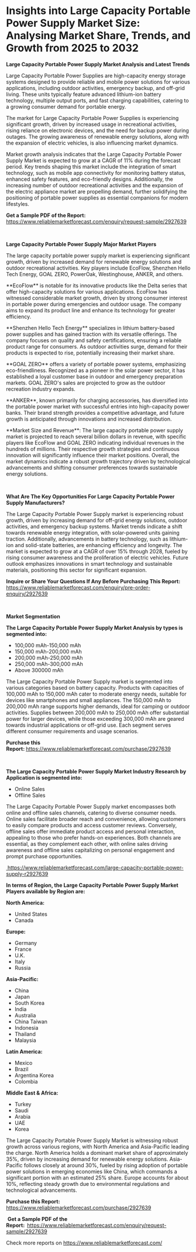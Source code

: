 <p><h1>Insights into Large Capacity Portable Power Supply Market Size: Analysing Market Share, Trends, and Growth from 2025 to 2032</h1></p><p><strong>Large Capacity Portable Power Supply Market Analysis and Latest Trends</strong></p>
<p><p>Large Capacity Portable Power Supplies are high-capacity energy storage systems designed to provide reliable and mobile power solutions for various applications, including outdoor activities, emergency backup, and off-grid living. These units typically feature advanced lithium-ion battery technology, multiple output ports, and fast charging capabilities, catering to a growing consumer demand for portable energy.</p><p>The market for Large Capacity Portable Power Supplies is experiencing significant growth, driven by increased usage in recreational activities, rising reliance on electronic devices, and the need for backup power during outages. The growing awareness of renewable energy solutions, along with the expansion of electric vehicles, is also influencing market dynamics.</p><p>Market growth analysis indicates that the Large Capacity Portable Power Supply Market is expected to grow at a CAGR of 11% during the forecast period. Key trends shaping this market include the integration of smart technology, such as mobile app connectivity for monitoring battery status, enhanced safety features, and eco-friendly designs. Additionally, the increasing number of outdoor recreational activities and the expansion of the electric appliance market are propelling demand, further solidifying the positioning of portable power supplies as essential companions for modern lifestyles.</p></p>
<p><strong>Get a Sample PDF of the Report:&nbsp;</strong> <a href="https://www.reliablemarketforecast.com/enquiry/request-sample/2927639?utm_campaign=3050&utm_medium=2&utm_source=Github&utm_content=ia&utm_term=12032025&utm_id=large-capacity-portable-power-supply">https://www.reliablemarketforecast.com/enquiry/request-sample/2927639</a></p>
<p>&nbsp;</p>
<p><strong>Large Capacity Portable Power Supply Major Market Players</strong></p>
<p><p>The large capacity portable power supply market is experiencing significant growth, driven by increased demand for renewable energy solutions and outdoor recreational activities. Key players include EcoFlow, Shenzhen Hello Tech Energy, GOAL ZERO, PowerOak, Westinghouse, ANKER, and others.</p><p>**EcoFlow** is notable for its innovative products like the Delta series that offer high-capacity solutions for various applications. EcoFlow has witnessed considerable market growth, driven by strong consumer interest in portable power during emergencies and outdoor usage. The company aims to expand its product line and enhance its technology for greater efficiency.</p><p>**Shenzhen Hello Tech Energy** specializes in lithium battery-based power supplies and has gained traction with its versatile offerings. The company focuses on quality and safety certifications, ensuring a reliable product range for consumers. As outdoor activities surge, demand for their products is expected to rise, potentially increasing their market share.</p><p>**GOAL ZERO** offers a variety of portable power systems, emphasizing eco-friendliness. Recognized as a pioneer in the solar power sector, it has established a loyal customer base in outdoor and emergency preparation markets. GOAL ZERO's sales are projected to grow as the outdoor recreation industry expands.</p><p>**ANKER**, known primarily for charging accessories, has diversified into the portable power market with successful entries into high-capacity power banks. Their brand strength provides a competitive advantage, and future growth is anticipated through innovations and increased distribution.</p><p>**Market Size and Revenue**: The large capacity portable power supply market is projected to reach several billion dollars in revenue, with specific players like EcoFlow and GOAL ZERO indicating individual revenues in the hundreds of millions. Their respective growth strategies and continuous innovation will significantly influence their market positions. Overall, the market dynamics indicate a robust growth trajectory driven by technological advancements and shifting consumer preferences towards sustainable energy solutions.</p></p>
<p>&nbsp;</p>
<p><strong>What Are The Key Opportunities For Large Capacity Portable Power Supply Manufacturers?</strong></p>
<p><p>The Large Capacity Portable Power Supply market is experiencing robust growth, driven by increasing demand for off-grid energy solutions, outdoor activities, and emergency backup systems. Market trends indicate a shift towards renewable energy integration, with solar-powered units gaining traction. Additionally, advancements in battery technology, such as lithium-ion and solid-state batteries, are enhancing efficiency and longevity. The market is expected to grow at a CAGR of over 15% through 2028, fueled by rising consumer awareness and the proliferation of electric vehicles. Future outlook emphasizes innovations in smart technology and sustainable materials, positioning this sector for significant expansion.</p></p>
<p><strong>Inquire or Share Your Questions If Any Before Purchasing This Report:</strong> <a href="https://www.reliablemarketforecast.com/enquiry/pre-order-enquiry/2927639?utm_campaign=3050&utm_medium=2&utm_source=Github&utm_content=ia&utm_term=12032025&utm_id=large-capacity-portable-power-supply">https://www.reliablemarketforecast.com/enquiry/pre-order-enquiry/2927639</a></p>
<p>&nbsp;</p>
<p><strong>Market Segmentation</strong></p>
<p><strong>The Large Capacity Portable Power Supply Market Analysis by types is segmented into:</strong></p>
<p><ul><li>100,000 mAh-150,000 mAh</li><li>150,000 mAh-200,000 mAh</li><li>200,000 mAh-250,000 mAh</li><li>250,000 mAh-300,000 mAh</li><li>Above 300000 mAh</li></ul></p>
<p><p>The Large Capacity Portable Power Supply market is segmented into various categories based on battery capacity. Products with capacities of 100,000 mAh to 150,000 mAh cater to moderate energy needs, suitable for devices like smartphones and small appliances. The 150,000 mAh to 200,000 mAh range supports higher demands, ideal for camping or outdoor activities. Supplies between 200,000 mAh to 250,000 mAh offer substantial power for larger devices, while those exceeding 300,000 mAh are geared towards industrial applications or off-grid use. Each segment serves different consumer requirements and usage scenarios.</p></p>
<p><strong>Purchase this Report:&nbsp;</strong><a href="https://www.reliablemarketforecast.com/purchase/2927639?utm_campaign=3050&utm_medium=2&utm_source=Github&utm_content=ia&utm_term=12032025&utm_id=large-capacity-portable-power-supply">https://www.reliablemarketforecast.com/purchase/2927639</a></p>
<p>&nbsp;</p>
<p><strong>The Large Capacity Portable Power Supply Market Industry Research by Application is segmented into:</strong></p>
<p><ul><li>Online Sales</li><li>Offline Sales</li></ul></p>
<p><p>The Large Capacity Portable Power Supply market encompasses both online and offline sales channels, catering to diverse consumer needs. Online sales facilitate broader reach and convenience, allowing customers to easily compare products and access customer reviews. Conversely, offline sales offer immediate product access and personal interaction, appealing to those who prefer hands-on experiences. Both channels are essential, as they complement each other, with online sales driving awareness and offline sales capitalizing on personal engagement and prompt purchase opportunities.</p></p>
<p><a href="https://www.reliablemarketforecast.com/large-capacity-portable-power-supply-r2927639?utm_campaign=3050&utm_medium=2&utm_source=Github&utm_content=ia&utm_term=12032025&utm_id=large-capacity-portable-power-supply">&nbsp;https://www.reliablemarketforecast.com/large-capacity-portable-power-supply-r2927639</a></p>
<p><strong>In terms of Region, the Large Capacity Portable Power Supply Market Players available by Region are:</strong></p>
<p>
    <p> <strong> North America: </strong>
        <ul>
            <li>United States</li>
            <li>Canada</li>
        </ul>
        </p> 
    <p> <strong> Europe: </strong>
        <ul>
            <li>Germany</li>
            <li>France</li>
            <li>U.K.</li>
            <li>Italy</li>
            <li>Russia</li>
        </ul>
        </p> 
    <p> <strong> Asia-Pacific: </strong>
        <ul>
            <li>China</li>
            <li>Japan</li>
            <li>South Korea</li>
            <li>India</li>
            <li>Australia</li>
            <li>China Taiwan</li>
            <li>Indonesia</li>
            <li>Thailand</li>
            <li>Malaysia</li>
        </ul>
        </p> 
    <p> <strong> Latin America: </strong>
        <ul>
            <li>Mexico</li>
            <li>Brazil</li>
            <li>Argentina Korea</li>
            <li>Colombia</li>
        </ul>
        </p> 
    <p> <strong> Middle East & Africa: </strong>
        <ul>
            <li>Turkey</li>
            <li>Saudi</li>
            <li>Arabia</li>
            <li>UAE</li>
            <li>Korea</li>
        </ul>
    </p>
    </p>
<p><p>The Large Capacity Portable Power Supply Market is witnessing robust growth across various regions, with North America and Asia-Pacific leading the charge. North America holds a dominant market share of approximately 35%, driven by increasing demand for renewable energy solutions. Asia-Pacific follows closely at around 30%, fueled by rising adoption of portable power solutions in emerging economies like China, which commands a significant portion with an estimated 25% share. Europe accounts for about 10%, reflecting steady growth due to environmental regulations and technological advancements.</p></p>
<p><strong>Purchase this Report: </strong><a href="https://www.reliablemarketforecast.com/purchase/2927639?utm_campaign=3050&utm_medium=2&utm_source=Github&utm_content=ia&utm_term=12032025&utm_id=large-capacity-portable-power-supply">https://www.reliablemarketforecast.com/purchase/2927639</a></p>
<p>&nbsp;<strong>Get a Sample PDF of the Report:&nbsp;&nbsp;</strong><a href="https://www.reliablemarketforecast.com/enquiry/request-sample/2927639?utm_campaign=3050&utm_medium=2&utm_source=Github&utm_content=ia&utm_term=12032025&utm_id=large-capacity-portable-power-supply">https://www.reliablemarketforecast.com/enquiry/request-sample/2927639</a></p>
<p><strong></strong></p>
<p>Check more reports on <a href="https://www.reliablemarketforecast.com/?utm_campaign=3050&utm_medium=2&utm_source=Github&utm_content=ia&utm_term=12032025&utm_id=large-capacity-portable-power-supply">https://www.reliablemarketforecast.com/</a></p>